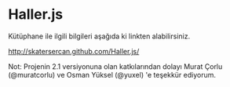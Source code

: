 Haller.js
=========

Kütüphane ile ilgili bilgileri aşağıda ki linkten alabilirsiniz. 

http://skatersercan.github.com/Haller.js/

Not: Projenin 2.1 versiyonuna olan katkılarından dolayı Murat Çorlu (@muratcorlu) ve Osman Yüksel (@yuxel) 'e teşekkür ediyorum.
